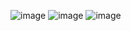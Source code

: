 ![image](https://user-images.githubusercontent.com/54754198/114544063-cc1b4780-9c62-11eb-9f73-7d101a0b7c36.png)
![image](https://user-images.githubusercontent.com/54754198/114544336-274d3a00-9c63-11eb-914d-9fff5c3f5c83.png)
![image](https://user-images.githubusercontent.com/54754198/114544362-303e0b80-9c63-11eb-9a47-081768ff0a0a.png)
